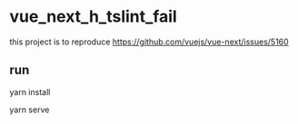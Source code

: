 # vue_next_h_tslint_fail

this project is to reproduce https://github.com/vuejs/vue-next/issues/5160

## run

yarn install

yarn serve